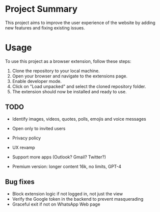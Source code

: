 # Project Summary

This project aims to improve the user experience of the website by adding new features and fixing existing issues.

# Usage

To use this project as a browser extension, follow these steps:

1. Clone the repository to your local machine.
2. Open your browser and navigate to the extensions page.
3. Enable developer mode.
4. Click on "Load unpacked" and select the cloned repository folder.
5. The extension should now be installed and ready to use.

## TODO
* Identify images, videos, quotes, polls, emojis and voice messages
* Open only to invited users
* Privacy policy

* UX revamp
* Support more apps (Outlook? Gmail? Twitter?)
* Premium version: longer content 16k, no limits, GPT-4

## Bug fixes
* Block extension logic if not logged in, not just the view
* Verify the Google token in the backend to prevent masquerading
* Graceful exit if not on WhatsApp Web page